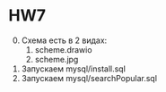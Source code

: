 # HW7

0. Схема есть в 2 видах:
   1. scheme.drawio
   2. scheme.jpg
1. Запускаем mysql/install.sql
2. Запускаем mysql/searchPopular.sql